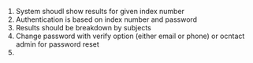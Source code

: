 1. System shoudl show results for given index number
2. Authentication is based on index number and password
3. Results should be breakdown by subjects
4. Change password with verify option (either email or phone) or ocntact admin for password reset
5. 